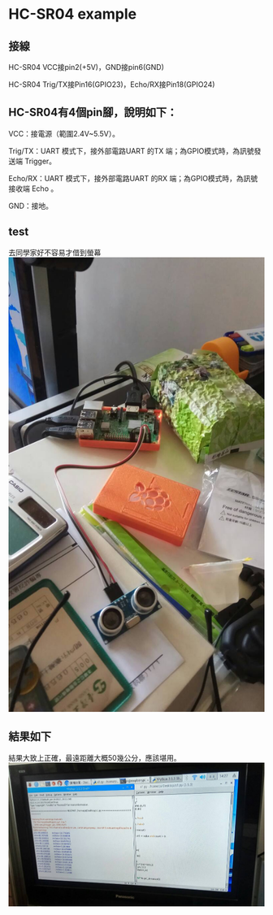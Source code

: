 # HC-SR04 example

## 接線
HC-SR04 VCC接pin2(+5V)，GND接pin6(GND)

HC-SR04 Trig/TX接Pin16(GPIO23)，Echo/RX接Pin18(GPIO24)



## HC-SR04有4個pin腳，說明如下：
VCC：接電源（範圍2.4V~5.5V）。

Trig/TX：UART 模式下，接外部電路UART 的TX 端；為GPIO模式時，為訊號發送端 Trigger。

Echo/RX：UART 模式下，接外部電路UART 的RX 端；為GPIO模式時，為訊號接收端 Echo 。

GND：接地。

## test
去同學家好不容易才借到螢幕
![image](https://github.com/NKUSTMCU/MCU/blob/master/img/s11.jpg)

## 結果如下

結果大致上正確，最遠距離大概50幾公分，應該堪用。
![image](https://github.com/NKUSTMCU/MCU/blob/master/img/s12.jpg)



